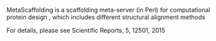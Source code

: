 MetaScaffolding is a scaffolding meta-server (in Perl) for computational protein design , which includes different structural alignment methods

For details, please see Scientific Reports, 5, 12501, 2015
